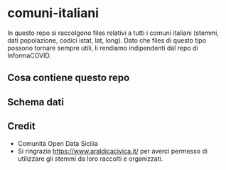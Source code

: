 # comuni-italiani
In questo repo si raccolgono files relativi a tutti i comuni italiani (stemmi, dati popolazione, codici istat, lat, long). Dato che files di questo tipo possono tornare sempre utili, li rendiamo indipendenti dal repo di InformaCOVID.

## Cosa contiene questo repo

## Schema dati

## Credit
- Comunità Open Data Sicilia
- Si ringrazia https://www.araldicacivica.it/ per averci permesso di utilizzare gli stemmi da loro raccolti e organizzati.
